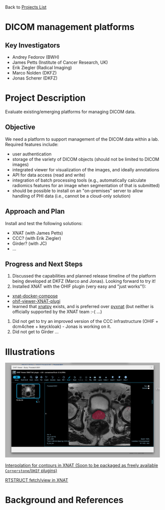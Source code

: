 Back to [Projects List](../../README.md#ProjectsList)

# DICOM management platforms

## Key Investigators

- Andrey Fedorov (BWH)
- James Petts (Institute of Cancer Research, UK)
- Erik Ziegler (Radical Imaging)
- Marco Nolden (DKFZ)
- Jonas Scherer (DKFZ)

# Project Description

Evaluate existing/emerging platforms for managing DICOM data.

## Objective

<!-- Describe here WHAT you would like to achieve (what you will have as end result). -->

We need a platform to support management of the DICOM data within a lab. Required features include:
* user authentication
* storage of the variety of DICOM objects (should not be limited to DICOM images)
* integrated viewer for visualization of the images, and ideally annotations
* API for data access (read and write)
* integration of batch processing tools (e.g., automatically calculate radiomics features for an image when segmentation of that is submitted)
* should be possible to install on an "on-premises" server to allow handling of PHI data (i.e., cannot be a cloud-only solution)

## Approach and Plan

<!-- Describe here HOW you would like to achieve the objectives stated above. -->
Install and test the following solutions:
* XNAT (with James Petts)
* CCC? (with Erik Ziegler)
* Girder? (with JC)
* ...


## Progress and Next Steps

<!-- Update this section as you make progress, describing of what you have ACTUALLY DONE. If there are specific steps that you could not complete then you can describe them here, too. -->

1. Discussed the capabilities and planned release timeline of the platform being developed at DKFZ (Marco and Jonas). Looking forward to try it!
1. Installed XNAT with the OHIF plugin (very easy and "just works"!):
* [xnat-docker-compose](https://github.com/NrgXnat/xnat-docker-compose)
* [ohif-viewer-XNAT-plugi](https://github.com/JamesAPetts/ohif-viewer-XNAT-plugin)
* learned that [xnatpy](https://xnat.readthedocs.io/en/latest/) exists, and is preferred over [pyxnat](https://pythonhosted.org/pyxnat/) (but neither is officially supported by the XNAT team :-( ...)
1. Did not get to try an improved version of the CCC infrastructure (OHIF + dcm4chee + keyckloak) - Jonas is working on it.
1. Did not get to Girder ...

# Illustrations

![XNAT with OHIF Viewer](2019-02-01_06-55-07.png)

[Interpolation for contours in XNAT (Soon to be packaged as freely available `Cornerstone`/`OHIF` plugins)](https://gfycat.com/NervousPointlessJunebug)

[RTSTRUCT fetch/view in XNAT](https://gfycat.com/DevotedMarvelousBirdofparadise)


# Background and References

<!-- If you developed any software, include link to the source code repository. If possible, also add links to sample data, and to any relevant publications. -->
